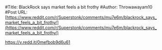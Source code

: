 #Title: BlackRock says market feels a bit frothy
#Author: Throwawayam10
#Post URL: [https://www.reddit.com/r/Superstonk/comments/mu7e6m/blackrock_says_market_feels_a_bit_frothy/](https://www.reddit.com/r/Superstonk/comments/mu7e6m/blackrock_says_market_feels_a_bit_frothy/)


https://v.redd.it/0mefbob9d6u61